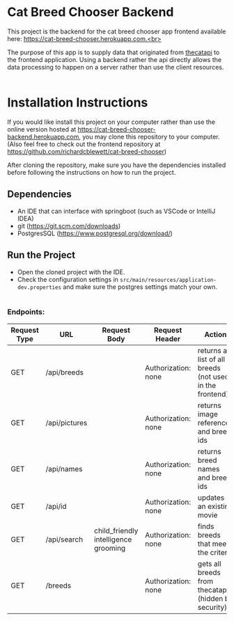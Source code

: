 # Cat Breed Chooser Backend

This project is the backend for the cat breed chooser app frontend available here: https://cat-breed-chooser.herokuapp.com.<br>

The purpose of this app is to supply data that originated from [thecatapi](https://thecatapi.com) to the frontend application. Using a backend rather the api directly allows the data processing to happen on a server rather than use the client resources.
<br><br>

# Installation Instructions
If you would like install this project on your computer rather than use the online version hosted at https://cat-breed-chooser-backend.herokuapp.com, you may clone this repository to your computer. (Also feel free to check out the frontend repository at https://github.com/richardcblewett/cat-breed-chooser)

After cloning the repository, make sure you have the dependencies installed before following the instructions on how to run the project.

## Dependencies
- An IDE that can interface with springboot (such as VSCode or IntelliJ IDEA)
- git (https://git.scm.com/downloads)
- PostgresSQL (https://www.postgresql.org/download/)

## Run the Project
- Open the cloned project with the IDE.
- Check the configuration settings in ```src/main/resources/application-dev.properties``` and make sure the postgres settings match your own.
<br><br>

### Endpoints:
| Request Type | URL           | Request Body                                   | Request Header      | Action                                                  | Access |   
|--------------|---------------|------------------------------------------------|---------------------|---------------------------------------------------------|--------|
| GET          | /api/breeds   |                                                | Authorization: none | returns a list of all breeds (not used in the frontend) | PUBLIC |
| GET          | /api/pictures |                                                | Authorization: none | returns image references and breed ids                  | PUBLIC |
| GET          | /api/names    |                                                | Authorization: none | returns breed names and breed ids                       | PUBLIC |
| GET          | /api/id       |                                                | Authorization: none | updates an existing movie                               | PUBLIC |
| GET          | /api/search   | child_friendly <br> intelligence <br> grooming | Authorization: none | finds breeds that meet the criteria                     | PUBLIC |
| GET          | /breeds       |                                                | Authorization: none | gets all breeds from thecatapi (hidden by security)     | PUBLIC |
<br><br>
